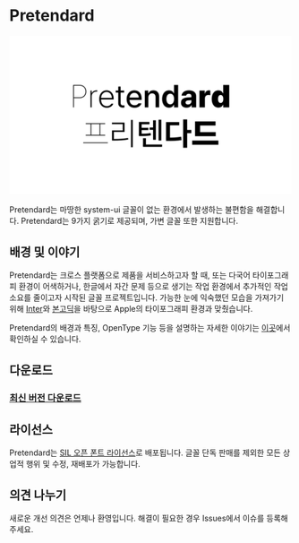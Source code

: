 # Pretendard

![Thumbnail](thumbnail.png)

Pretendard는 마땅한 system-ui 글꼴이 없는 환경에서 발생하는 불편함을 해결합니다.
Pretendard는 9가지 굵기로 제공되며, 가변 글꼴 또한 지원합니다.

## 배경 및 이야기

Pretendard는 크로스 플랫폼으로 제품을 서비스하고자 할 때, 또는 다국어 타이포그래피 환경이 어색하거나, 한글에서 자간 문제 등으로 생기는 작업 환경에서 추가적인 작업 소요를 줄이고자 시작된 글꼴 프로젝트입니다. 가능한 눈에 익숙했던 모습을 가져가기 위해 [Inter](https://github.com/rsms/inter)와 [본고딕](http://github.com/adobe-fonts/source-han-sans)을 바탕으로 Apple의 타이포그래피 환경과 맞췄습니다.

Pretendard의 배경과 특징, OpenType 기능 등을 설명하는 자세한 이야기는 [이곳](https://cactus.tistory.com/306)에서 확인하실 수 있습니다.

## 다운로드

### [최신 버전 다운로드](https://github.com/orioncactus/pretendard/releases/latest)

## 라이선스

Pretendard는 [SIL 오픈 폰트 라이선스](https://scripts.sil.org/OFL)로 배포됩니다. 글꼴 단독 판매를 제외한 모든 상업적 행위 및 수정, 재배포가 가능합니다.

## 의견 나누기

새로운 개선 의견은 언제나 환영입니다. 해결이 필요한 경우 Issues에서 이슈를 등록해주세요.
